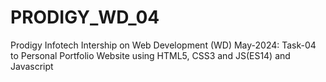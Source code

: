 # PRODIGY_WD_04
Prodigy Infotech Intership on Web Development (WD) May-2024: Task-04 to Personal Portfolio Website using HTML5, CSS3 and JS(ES14) and Javascript
